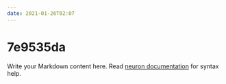 ```yaml
---
date: 2021-01-26T02:07
---
```


# 7e9535da

Write your Markdown content here. Read [neuron documentation](https://neuron.zettel.page/2011404.html) for syntax help.

